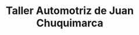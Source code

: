 ---
title: "Taller Automotriz de Juan Chuquimarca"
url: /cuenca/taller-automotriz-de-juan-chuquimarca/
shop: reparación de automóviles
---